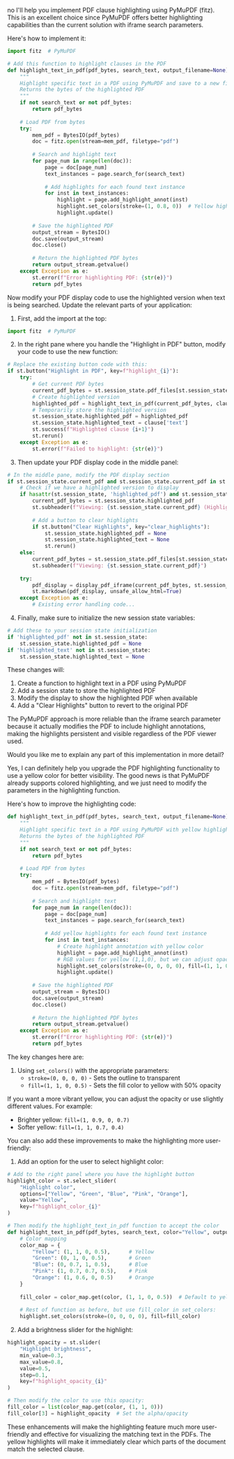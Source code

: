 no I'll help you implement PDF clause highlighting using PyMuPDF (fitz). This is an excellent choice since PyMuPDF offers better highlighting capabilities than the current solution with iframe search parameters.

Here's how to implement it:

```python
import fitz  # PyMuPDF

# Add this function to highlight clauses in the PDF
def highlight_text_in_pdf(pdf_bytes, search_text, output_filename=None):
    """
    Highlight specific text in a PDF using PyMuPDF and save to a new file
    Returns the bytes of the highlighted PDF
    """
    if not search_text or not pdf_bytes:
        return pdf_bytes
    
    # Load PDF from bytes
    try:
        mem_pdf = BytesIO(pdf_bytes)
        doc = fitz.open(stream=mem_pdf, filetype="pdf")
        
        # Search and highlight text
        for page_num in range(len(doc)):
            page = doc[page_num]
            text_instances = page.search_for(search_text)
            
            # Add highlights for each found text instance
            for inst in text_instances:
                highlight = page.add_highlight_annot(inst)
                highlight.set_colors(stroke=(1, 0.8, 0))  # Yellow highlight
                highlight.update()
        
        # Save the highlighted PDF
        output_stream = BytesIO()
        doc.save(output_stream)
        doc.close()
        
        # Return the highlighted PDF bytes
        return output_stream.getvalue()
    except Exception as e:
        st.error(f"Error highlighting PDF: {str(e)}")
        return pdf_bytes
```

Now modify your PDF display code to use the highlighted version when text is being searched. Update the relevant parts of your application:

1. First, add the import at the top:
```python
import fitz  # PyMuPDF
```

2. In the right pane where you handle the "Highlight in PDF" button, modify your code to use the new function:

```python
# Replace the existing button code with this:
if st.button("Highlight in PDF", key=f"highlight_{i}"):
    try:
        # Get current PDF bytes
        current_pdf_bytes = st.session_state.pdf_files[st.session_state.current_pdf]
        # Create highlighted version
        highlighted_pdf = highlight_text_in_pdf(current_pdf_bytes, clause['text'])
        # Temporarily store the highlighted version
        st.session_state.highlighted_pdf = highlighted_pdf
        st.session_state.highlighted_text = clause['text']
        st.success(f"Highlighted clause {i+1}")
        st.rerun()
    except Exception as e:
        st.error(f"Failed to highlight: {str(e)}")
```

3. Then update your PDF display code in the middle panel:

```python
# In the middle pane, modify the PDF display section
if st.session_state.current_pdf and st.session_state.current_pdf in st.session_state.pdf_files:
    # Check if we have a highlighted version to display
    if hasattr(st.session_state, 'highlighted_pdf') and st.session_state.highlighted_pdf is not None:
        current_pdf_bytes = st.session_state.highlighted_pdf
        st.subheader(f"Viewing: {st.session_state.current_pdf} (Highlighted: {st.session_state.highlighted_text[:30]}...)")
        
        # Add a button to clear highlights
        if st.button("Clear Highlights", key="clear_highlights"):
            st.session_state.highlighted_pdf = None
            st.session_state.highlighted_text = None
            st.rerun()
    else:
        current_pdf_bytes = st.session_state.pdf_files[st.session_state.current_pdf]
        st.subheader(f"Viewing: {st.session_state.current_pdf}")
    
    try:
        pdf_display = display_pdf_iframe(current_pdf_bytes, st.session_state.search_text)
        st.markdown(pdf_display, unsafe_allow_html=True)
    except Exception as e:
        # Existing error handling code...
```

4. Finally, make sure to initialize the new session state variables:

```python
# Add these to your session state initialization
if 'highlighted_pdf' not in st.session_state:
    st.session_state.highlighted_pdf = None
if 'highlighted_text' not in st.session_state:
    st.session_state.highlighted_text = None
```

These changes will:
1. Create a function to highlight text in a PDF using PyMuPDF
2. Add a session state to store the highlighted PDF
3. Modify the display to show the highlighted PDF when available
4. Add a "Clear Highlights" button to revert to the original PDF

The PyMuPDF approach is more reliable than the iframe search parameter because it actually modifies the PDF to include highlight annotations, making the highlights persistent and visible regardless of the PDF viewer used.

Would you like me to explain any part of this implementation in more detail?​​​​​​


Yes, I can definitely help you upgrade the PDF highlighting functionality to use a yellow color for better visibility. The good news is that PyMuPDF already supports colored highlighting, and we just need to modify the parameters in the highlighting function.

Here's how to improve the highlighting code:

```python
def highlight_text_in_pdf(pdf_bytes, search_text, output_filename=None):
    """
    Highlight specific text in a PDF using PyMuPDF with yellow highlighting
    Returns the bytes of the highlighted PDF
    """
    if not search_text or not pdf_bytes:
        return pdf_bytes
    
    # Load PDF from bytes
    try:
        mem_pdf = BytesIO(pdf_bytes)
        doc = fitz.open(stream=mem_pdf, filetype="pdf")
        
        # Search and highlight text
        for page_num in range(len(doc)):
            page = doc[page_num]
            text_instances = page.search_for(search_text)
            
            # Add yellow highlights for each found text instance
            for inst in text_instances:
                # Create highlight annotation with yellow color
                highlight = page.add_highlight_annot(inst)
                # RGB values for yellow (1,1,0), but we can adjust opacity with the 4th value
                highlight.set_colors(stroke=(0, 0, 0, 0), fill=(1, 1, 0, 0.5))
                highlight.update()
        
        # Save the highlighted PDF
        output_stream = BytesIO()
        doc.save(output_stream)
        doc.close()
        
        # Return the highlighted PDF bytes
        return output_stream.getvalue()
    except Exception as e:
        st.error(f"Error highlighting PDF: {str(e)}")
        return pdf_bytes
```

The key changes here are:

1. Using `set_colors()` with the appropriate parameters:
   - `stroke=(0, 0, 0, 0)` - Sets the outline to transparent
   - `fill=(1, 1, 0, 0.5)` - Sets the fill color to yellow with 50% opacity

If you want a more vibrant yellow, you can adjust the opacity or use slightly different values. For example:
- Brighter yellow: `fill=(1, 0.9, 0, 0.7)`
- Softer yellow: `fill=(1, 1, 0.7, 0.4)`

You can also add these improvements to make the highlighting more user-friendly:

1. Add an option for the user to select highlight color:
```python
# Add to the right panel where you have the highlight button
highlight_color = st.select_slider(
    "Highlight color",
    options=["Yellow", "Green", "Blue", "Pink", "Orange"],
    value="Yellow",
    key=f"highlight_color_{i}"
)

# Then modify the highlight_text_in_pdf function to accept the color
def highlight_text_in_pdf(pdf_bytes, search_text, color="Yellow", output_filename=None):
    # Color mapping
    color_map = {
        "Yellow": (1, 1, 0, 0.5),      # Yellow
        "Green": (0, 1, 0, 0.5),       # Green
        "Blue": (0, 0.7, 1, 0.5),      # Blue
        "Pink": (1, 0.7, 0.7, 0.5),    # Pink
        "Orange": (1, 0.6, 0, 0.5)     # Orange
    }
    
    fill_color = color_map.get(color, (1, 1, 0, 0.5))  # Default to yellow
    
    # Rest of function as before, but use fill_color in set_colors:
    highlight.set_colors(stroke=(0, 0, 0, 0), fill=fill_color)
```

2. Add a brightness slider for the highlight:
```python
highlight_opacity = st.slider(
    "Highlight brightness", 
    min_value=0.3, 
    max_value=0.8, 
    value=0.5, 
    step=0.1,
    key=f"highlight_opacity_{i}"
)

# Then modify the color to use this opacity:
fill_color = list(color_map.get(color, (1, 1, 0)))
fill_color[3] = highlight_opacity  # Set the alpha/opacity
```

These enhancements will make the highlighting feature much more user-friendly and effective for visualizing the matching text in the PDFs. The yellow highlights will make it immediately clear which parts of the document match the selected clause.​​​​​​​​​​​​​​​​
